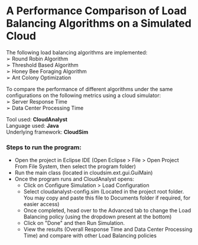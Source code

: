 # **A Performance Comparison of Load Balancing Algorithms on a Simulated Cloud**

The following load balancing algorithms are implemented:<br/>
➢ Round Robin Algorithm<br/>
➢ Threshold Based Algorithm<br/>
➢ Honey Bee Foraging Algorithm<br/>
➢ Ant Colony Optimization<br/>

To compare the performance of different algorithms under the same configurations on the following metrics using a cloud simulator:<br/>
➢ Server Response Time<br/>
➢ Data Center Processing Time<br/>

Tool used: **CloudAnalyst**<br/>
Language used: **Java**<br/>
Underlying framework: **CloudSim**<br/>

### Steps to run the program:
* Open the project in Eclipse IDE (Open Eclipse > File > Open Project From File System, then select the program folder)
* Run the main class (located in cloudsim.ext.gui.GuiMain)
* Once the program runs and CloudAnalyst opens:
  * Click on Configure Simulation > Load Configuration
  * Select cloudanalyst-config.sim (Located in the project root folder. You may copy and paste this file to Documents folder if required, for easier access)
  * Once completed, head over to the Advanced tab to change the Load Balancing policy (using the dropdown present at the bottom)
  * Click on "Done" and then Run Simulation.
  * View the results (Overall Response Time and Data Center Processing Time) and compare with other Load Balancing policies
